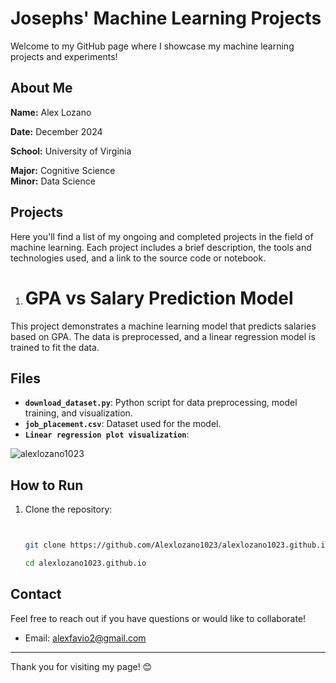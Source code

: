 # Josephs' Machine Learning Projects

Welcome to my GitHub page where I showcase my machine learning projects and experiments!

## About Me

**Name:** Alex Lozano

**Date:** December 2024

**School:** University of Virginia

**Major:** Cognitive Science  
**Minor:** Data Science

## Projects

Here you'll find a list of my ongoing and completed projects in the field of machine learning. Each project includes a brief description, the tools and technologies used, and a link to the source code or notebook.

1. # GPA vs Salary Prediction Model 
This project demonstrates a machine learning model that predicts salaries based on GPA. The data is preprocessed, and a linear regression model is trained to fit the data.

## Files
- **`download_dataset.py`**: Python script for data preprocessing, model training, and visualization.
- **`job_placement.csv`**: Dataset used for the model.
- **`Linear regression plot visualization`**:

![alexlozano1023](https://github.com/user-attachments/assets/616fc5f0-7f51-4847-8a0e-9fe3ef53dca0)

## How to Run
1. Clone the repository:
   ```bash


   git clone https://github.com/Alexlozano1023/alexlozano1023.github.io.git

   cd alexlozano1023.github.io

## Contact

Feel free to reach out if you have questions or would like to collaborate!

- Email: [alexfavio2@gmail.com](mailto:alexfavio2@gmail.com)

---

Thank you for visiting my page! 😊
